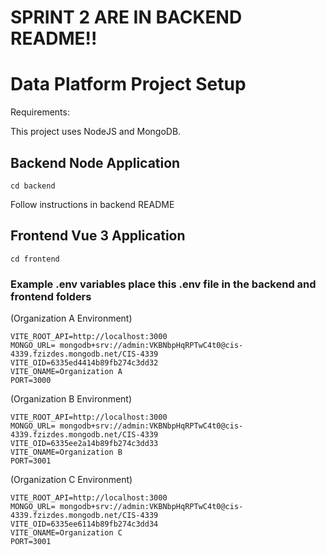 # SPRINT 2 ARE IN BACKEND README!!

# Data Platform Project Setup

Requirements:

This project uses NodeJS and MongoDB.

## Backend Node Application
```
cd backend
```
Follow instructions in backend README

## Frontend Vue 3 Application
```
cd frontend
```
### Example .env variables place this .env file in the backend and frontend folders 
(Organization A Environment)
```
VITE_ROOT_API=http://localhost:3000
MONGO_URL= mongodb+srv://admin:VKBNbpHqRPTwC4t0@cis-4339.fzizdes.mongodb.net/CIS-4339
VITE_OID=6335ed4414b89fb274c3dd32
VITE_ONAME=Organization A
PORT=3000
```
(Organization B Environment)
```
VITE_ROOT_API=http://localhost:3000
MONGO_URL= mongodb+srv://admin:VKBNbpHqRPTwC4t0@cis-4339.fzizdes.mongodb.net/CIS-4339
VITE_OID=6335ee2a14b89fb274c3dd33
VITE_ONAME=Organization B
PORT=3001
```
(Organization C Environment)
```
VITE_ROOT_API=http://localhost:3000
MONGO_URL= mongodb+srv://admin:VKBNbpHqRPTwC4t0@cis-4339.fzizdes.mongodb.net/CIS-4339
VITE_OID=6335ee6114b89fb274c3dd34
VITE_ONAME=Organization C
PORT=3001
```



